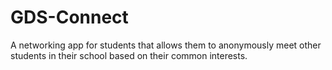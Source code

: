 # GDS-Connect
A networking app for students that allows them to anonymously meet other students in their school based on their common interests.
